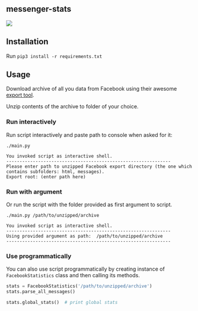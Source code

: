 messenger-stats
---------------

![](https://i.imgur.com/HS6ko9c.png)

## Installation
Run `pip3 install -r requirements.txt`

## Usage
Download archive of all you data from Facebook using their awesome
 [export tool](https://www.facebook.com/help/302796099745838).

Unzip contents of the archive to folder of your choice.

### Run interactively
Run script interactively and paste path to console when asked for it:

```
./main.py
```

```
You invoked script as interactive shell.
--------------------------------------------------------------
Please enter path to unzipped Facebook export directory (the one which contains subfolders: html, messages).
Export root: (enter path here)
```


### Run with argument
Or run the script with the folder provided as first argument to script.

```
./main.py /path/to/unzipped/archive
```

```
You invoked script as interactive shell.
--------------------------------------------------------------
Using provided argument as path:  /path/to/unzipped/archive
--------------------------------------------------------------
```

### Use programmatically

You can also use script programmatically by creating instance
of `FacebookStatistics` class and then calling its methods.

```python
stats = FacebookStatistics('/path/to/unzipped/archive')
stats.parse_all_messages()

stats.global_stats()  # print global stats
```